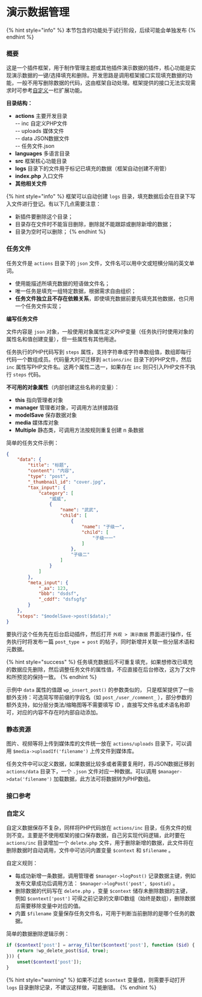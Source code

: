 # 演示数据管理

{% hint style="info" %}
本节包含的功能处于试行阶段，后续可能会单独发布
{% endhint %}

### 概要

这是一个插件框架，用于制作管理主题或其他插件演示数据的插件，核心功能是实现演示数据的一键/选择填充和删除。开发思路是调用框架接口实现填充数据的功能，一般不用写删除数据的代码，这由框架自动处理。框架提供的接口无法实现需求时可参考[自定义](yan-shi-shu-ju-guan-li.md#undefined)一栏扩展功能。

**目录结构：**

* **actions**  主要开发目录\
  \-- inc  自定义PHP文件\
  \-- uploads  媒体文件\
  \-- data  JSON数据文件\
  \-- 任务文件.json&#x20;
* **languages**  多语言目录
* **src**  框架核心功能目录
* **logs**  目录下的文件用于标记已填充的数据（框架自动创建不用管）
* **index.php**  入口文件
* **其他相关文件**

{% hint style="info" %}
框架可以自动创建 `logs` 目录，填充数据后会在目录下写入文件进行登记。有以下几点需要注意：

* 新插件要删除这个目录；
* 目录存在文件时不能盲目删除，删除就不能跟踪或删除新增的数据；
* 目录为空时可以删除；
{% endhint %}

### **任务文件**

任务文件是 `actions` 目录下的 `json` 文件，文件名可以用中文或短横分隔的英文单词。

* 使用能描述所填充数据的短语做文件名；
* 唯一任务是填充一组特定数据，根据需求自由组织；
* **任务文件独立且不存在依赖关系**，即使填充数据前要先填充其他数据，也只用一个任务文件实现；

**编写任务文件**

文件内容是 `json` 对象，一般使用对象属性定义PHP变量（任务执行时使用对象的属性名和值创建变量），但一些属性有其他用途。

任务执行的PHP代码写到 `steps` 属性，支持字符串或字符串数组值，数组即每行代码一个数组成员。代码量大时可迁移到 `actions/inc` 目录下的PHP文件，然后 `inc` 属性写PHP文件名。这两个属性二选一，如果存在 `inc` 则只引入PHP文件不执行 `steps` 代码。

**不可用的对象属性**（内部创建这些名称的变量）：

* **this**  指向管理者对象
* **manager**  管理者对象，可调用方法拼接路径
* **modelSave**  保存数据对象
* **media**  媒体库对象
* **Multiple**  静态类，可调用方法按规则重复创建 n 条数据

简单的任务文件示例：

```json
{
    "data": {
        "title": "标题",
        "content": "内容",
        "type": "post",
        "_thumbnail_id": "cover.jpg",
        "tax_input": {
            "category": [
                "威威",
                {
                    "name": "武武",
                    "child": [
                        {
                            "name": "子级一",
                            "child": [
                                "子级一一"
                            ]
                        },
                        "子级二"
                    ]
                }
            ]
        },
        "meta_input": {
            "_aa": 123,
            "bbb": "dsdsf",
            "_cddf": "dsfsgfg"
        }
    },
    "steps": "$modelSave->post($data);"
}
```

要执行这个任务先在后台启动插件，然后打开 `外观 > 演示数据` 界面进行操作，任务执行时将发布一篇 `post_type = post` 的帖子，同时新增并关联一些分层术语和元数据。

{% hint style="success" %}
任务填充数据后不可重复填充，如果想修改已填充的数据应先删除，然后调整任务文件的属性值，不应直接在后台修改，这为了文件和所预览的保持一致。
{% endhint %}

示例中 `data` 属性的值跟 `wp_insert_post()` 的参数类似的， 只是框架提供了一些额外支持：可选简写带前缀的字段名（如 `post_/user_/comment_` ），部分参数的额外支持，如分层分类法/缩略图等不需要填写 ID ，直接写文件名或术语名称即可，对应的内容不存在时内部自动添加。

### 静态资源

图片、视频等将上传到媒体库的文件统一放在 `actions/uploads` 目录下，可以调用 `$media->uploadIf('filename')` 上传文件到媒体库。

任务文件中可以定义数据，如果数据比较多或者需要复用时，将JSON数据迁移到 `actions/data` 目录下，一个 `.json` 文件对应一种数据。可以调用 `$manager->data('filename')` 加载数据，此方法可将数据转为PHP数组。

### 接口参考



### 自定义

自定义数据保存不复杂，同样将PHP代码放在 `actions/inc` 目录，任务文件的规则不变。主要是不使用框架的接口保存数据，自己另实现代码逻辑，此时要在 `actions/inc` 目录增加一个 `delete.php` 文件，用于删除新增的数据，此文件将在删除数据时自动调用，文件中可访问内置变量 `$context` 和 `$filename` 。

自定义规则：

* 每成功新增一条数据，调用管理者 `$manager->logPost()` 记录数据主键，例如发布文章成功后调用方法： `$manager->logPost('post', $postid)` 。
* 删除数据的代码写在 `delete.php` ，变量 `$context` 储存未删除数据的主键，例如  `$context['post']` 可得之前记录的文章ID数组（始终是数组），删除数据后需要移除变量中对应的值。
* &#x20;内置 `$filename` 变量保存任务文件名，可用于判断当前删除的是哪个任务的数据。

简单的数据删除逻辑示例：

```php
if ($context['post'] = array_filter($context['post'], function ($id) {
    return !wp_delete_post($id, true);
})) {
    unset($context['post']);
}
```

{% hint style="warning" %}
如果不过滤 `$context` 变量值，则需要手动打开 `logs` 目录删除记录，不建议这样做，可能删错。
{% endhint %}
